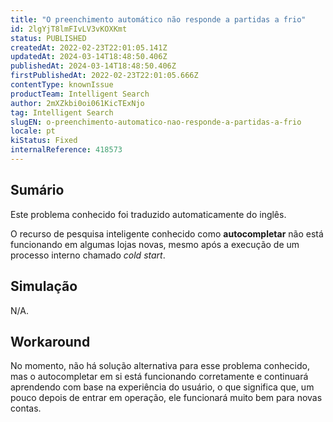 ```yaml
---
title: "O preenchimento automático não responde a partidas a frio"
id: 2lgYjT8lmFIvLV3vKOXKmt
status: PUBLISHED
createdAt: 2022-02-23T22:01:05.141Z
updatedAt: 2024-03-14T18:48:50.406Z
publishedAt: 2024-03-14T18:48:50.406Z
firstPublishedAt: 2022-02-23T22:01:05.666Z
contentType: knownIssue
productTeam: Intelligent Search
author: 2mXZkbi0oi061KicTExNjo
tag: Intelligent Search
slugEN: o-preenchimento-automatico-nao-responde-a-partidas-a-frio
locale: pt
kiStatus: Fixed
internalReference: 418573
---
```


## Sumário

<div class="alert alert-info">
  <p>Este problema conhecido foi traduzido automaticamente do inglês.</p>
</div>


O recurso de pesquisa inteligente conhecido como **autocompletar** não está funcionando em algumas lojas novas, mesmo após a execução de um processo interno chamado _cold start_.


## Simulação


N/A.

## Workaround


No momento, não há solução alternativa para esse problema conhecido, mas o autocompletar em si está funcionando corretamente e continuará aprendendo com base na experiência do usuário, o que significa que, um pouco depois de entrar em operação, ele funcionará muito bem para novas contas.




